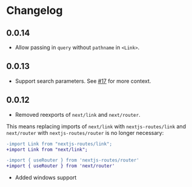 # Changelog

## 0.0.14

- Allow passing in `query` without `pathname` in `<Link>`.

## 0.0.13

- Support search parameters. See [#17](https://github.com/tatethurston/nextjs-routes/issues/17) for more context.

## 0.0.12

- Removed reexports of `next/link` and `next/router`.

This means replacing imports of `next/link` with `nextjs-routes/link` and `next/router` with `nextjs-routes/router` is no longer necessary:

```diff
-import Link from "nextjs-routes/link";
+import Link from "next/link";
```

```diff
-import { useRouter } from 'nextjs-routes/router'
+import { useRouter } from 'next/router'
```

- Added windows support
